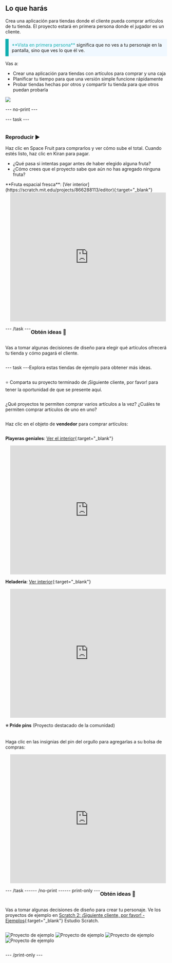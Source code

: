 ## Lo que harás

Crea una aplicación para tiendas donde el cliente pueda comprar artículos de tu tienda. El proyecto estará en primera persona donde el jugador es un cliente.

<p style="border-left: solid; border-width:10px; border-color: #0faeb0; background-color: aliceblue; padding: 10px;">
<span style="color: #0faeb0">**Vista en primera persona**</span> significa que no ves a tu personaje en la pantalla, sino que ves lo que él ve.
</p>

Vas a:
+ Crear una aplicación para tiendas con artículos para comprar y una caja
+ Planificar tu tiempo para que una versión simple funcione rápidamente
+ Probar tiendas hechas por otros y compartir tu tienda para que otros puedan probarla

![](images/example-strip.png)

--- no-print ---

--- task ---

<div style="display: flex; flex-wrap: wrap">
<div style="flex-basis: 175px; flex-grow: 1">  

### Reproducir ▶️

Haz clic en Space Fruit para comprarlos y ver cómo sube el total. Cuando estés listo, haz clic en Kiran para pagar. 

+ ¿Qué pasa si intentas pagar antes de haber elegido alguna fruta? 
+ ¿Cómo crees que el proyecto sabe que aún no has agregado ninguna fruta?

</div>
<div>
**Fruta espacial fresca**: [Ver interior](https://scratch.mit.edu/projects/866288113/editor){:target="_blank"}
<div class="scratch-preview" style="margin-left: 15px;">
  <iframe allowtransparency="true" width="485" height="402" src="https://scratch.mit.edu/projects/embed/866288113/?autostart=false" frameborder="0"></iframe>
</div>
</div>

--- /task ---

### Obtén ideas 💭

Vas a tomar algunas decisiones de diseño para elegir qué artículos ofrecerá tu tienda y cómo pagará el cliente.

--- task ---

Explora estas tiendas de ejemplo para obtener más ideas.

⭐ Comparta su proyecto terminado de ¡Siguiente cliente, por favor! para tener la oportunidad de que se presente aquí.

¿Qué proyectos te permiten comprar varios artículos a la vez? ¿Cuáles te permiten comprar artículos de uno en uno?

Haz clic en el objeto de **vendedor** para comprar artículos:

**Playeras geniales**: [Ver el interior](https://scratch.mit.edu/projects/528697069/editor){:target="_blank"}
<div class="scratch-preview" style="margin-left: 15px;">
  <iframe allowtransparency="true" width="485" height="402" src="https://scratch.mit.edu/projects/embed/528697069/?autostart=false" frameborder="0"></iframe>
</div>

**Heladería**: [Ver interior](https://scratch.mit.edu/projects/866297178/editor){:target="_blank"}
<div class="scratch-preview" style="margin-left: 15px;">
  <iframe allowtransparency="true" width="485" height="402" src="https://scratch.mit.edu/projects/embed/866297178/?autostart=false" frameborder="0"></iframe>
</div>

**⭐ Pride pins** (Proyecto destacado de la comunidad)

Haga clic en las insignias del pin del orgullo para agregarlas a su bolsa de compras:

<div class="scratch-preview" style="margin-left: 15px;">
  <iframe allowtransparency="true" width="485" height="402" src="https://scratch.mit.edu/projects/embed/750787529/?autostart=false" frameborder="0"></iframe>
</div>

--- /task ---

--- /no-print ---

--- print-only ---

### Obtén ideas 💭

Vas a tomar algunas decisiones de diseño para crear tu personaje. Ve los proyectos de ejemplo en [Scratch 2: ¡Siguiente cliente, por favor! - Ejemplos](https://scratch.mit.edu/studios/29611454/){:target="_blank"} Estudio Scratch.

![Proyecto de ejemplo](images/fruit.png) ![Proyecto de ejemplo](images/tshirt.png) ![Proyecto de ejemplo](images/icecream.png) ![Proyecto de ejemplo](images/vending.png)

--- /print-only ---

